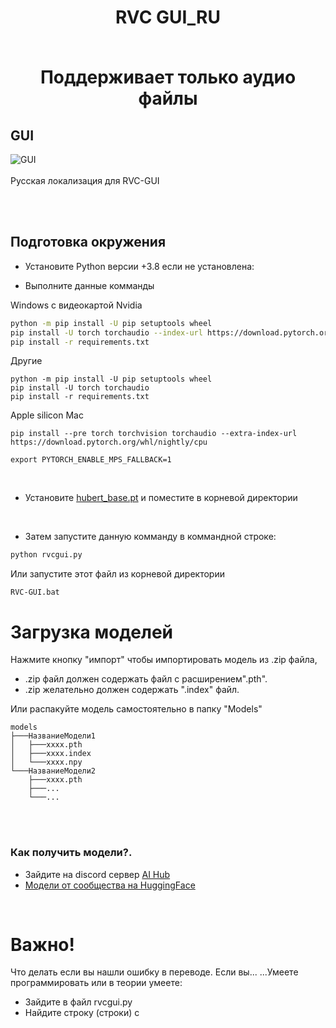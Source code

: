 <div align="center">

<h1>RVC GUI_RU<br><br>
  
Поддерживает только аудио файлы
  <br>
</div>

## GUI

![GUI](https://github.com/Tiger14n/RVC-GUI/raw/main/docs/GUI.JPG)
 <br><br>
Русская локализация для RVC-GUI

<br><br>

## Подготовка окружения

* Установите Python версии +3.8 если не установлена:

* Выполните данные комманды

Windows с видеокартой Nvidia 
```bash
python -m pip install -U pip setuptools wheel
pip install -U torch torchaudio --index-url https://download.pytorch.org/whl/cu118
pip install -r requirements.txt
```
Другие
```
python -m pip install -U pip setuptools wheel
pip install -U torch torchaudio 
pip install -r requirements.txt
```

Apple silicon Mac
```
pip install --pre torch torchvision torchaudio --extra-index-url https://download.pytorch.org/whl/nightly/cpu

export PYTORCH_ENABLE_MPS_FALLBACK=1
```
<br>

* Установите [hubert_base.pt](https://huggingface.co/lj1995/VoiceConversionWebUI/resolve/main/hubert_base.pt/) и поместите в корневой директории

<br>
 
* Затем запустите данную комманду в коммандной строке:
```bash
python rvcgui.py
```
Или запустите этот файл из корневой директории
```
RVC-GUI.bat
```

# Загрузка моделей
Нажмите кнопку "импорт" чтобы импортировать модель из .zip файла, 
* .zip файл должен содержать файл с расширением".pth". 
* .zip желательно должен содержать ".index" файл.

Или распакуйте модель самостоятельно в папку "Models"
```
models
├───НазваниеМодели1
│   ├───xxxx.pth
│   ├───xxxx.index
│   └───xxxx.npy
└───НазваниеМодели2
    ├───xxxx.pth
    ├───...
    └───...
````
<br>


<br> 

### Как получить модели?.
* Зайдите на discord сервер [ AI Hub](https://discord.gg/aihub)  
* [Модели от сообщества на HuggingFace](https://huggingface.co/QuickWick/Music-AI-Voices/tree/main)

<br>

# Важно!
Что делать если вы нашли ошибку в переводе.
Если вы...
...Умеете программировать или в теории умеете: 
* Зайдите в файл rvcgui.py
* Найдите строку (строки) с 

